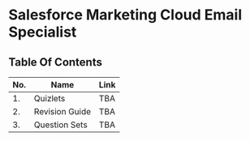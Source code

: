 # Salesforce Marketing Cloud Email Specialist

## Table Of Contents

|No.|Name|Link|
|---|----|----|
|1.|Quizlets|TBA|
|2.|Revision Guide|TBA|
|3.|Question Sets|TBA|



